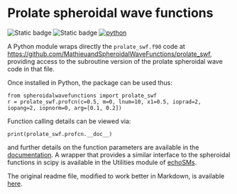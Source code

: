# Prolate spheroidal wave functions

![Static badge](https://img.shields.io/pypi/v/spheroidalwavefunctions.svg)
![Static badge](https://img.shields.io/github/license/gavinmacaulay/spheroidalwavefunctions)
[![python](https://img.shields.io/pypi/pyversions/spheroidalwavefunctions.svg?logo=python&logoColor=white)](https://pypi.org/project/https://github.com/gavinmacaulay/spheroidalwavefunctions/)

A Python module wraps directly the `prolate_swf.f90` code at <https://github.com/MathieuandSpheroidalWaveFunctions/prolate_swf>, providing access to the subroutine
version of the prolate spheroidal wave code in that file.

Once installed in Python, the package can be used thus:

    from spheroidalwavefunctions import prolate_swf
    r = prolate_swf.profcn(c=0.5, m=0, lnum=10, x1=0.5, ioprad=2, iopang=2, iopnorm=0, arg=[0.1, 0.2])

Function calling details can be viewed via:

    print(prolate_swf.profcn.__doc__)

and further details on the function parameters are available in the [documentation](https://github.com/gavinmacaulay/spheroidalwavefunctions/blob/master/readme_original.md). A wrapper that provides a similar interface to
the spheroidal functions in scipy is available in the Utilities module of
[echoSMs](https://github.com/ices-tools-dev/echoSMs).

The original readme file, modified to work better in Markdown, is available [here](https://github.com/gavinmacaulay/spheroidalwavefunctions/blob/master/readme_original.md).

